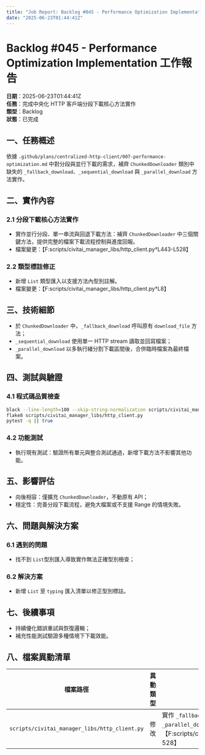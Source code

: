 ```yaml
---
title: "Job Report: Backlog #045 - Performance Optimization Implementation"
date: "2025-06-23T01:44:41Z"
---
```


# Backlog #045 - Performance Optimization Implementation 工作報告

**日期**：2025-06-23T01:44:41Z  
**任務**：完成中央化 HTTP 客戶端分段下載核心方法實作  
**類型**：Backlog  
**狀態**：已完成

## 一、任務概述

依據 `.github/plans/centralized-http-client/007-performance-optimization.md` 中對分段與並行下載的需求，補齊 `ChunkedDownloader` 類別中缺失的 `_fallback_download`、`_sequential_download` 與 `_parallel_download` 方法實作。

## 二、實作內容

### 2.1 分段下載核心方法實作
- 實作並行分段、單一串流與回退下載方法：補齊 `ChunkedDownloader` 中三個關鍵方法，提供完整的檔案下載流程控制與進度回報。  
- 檔案變更：【F:scripts/civitai_manager_libs/http_client.py†L443-L528】

### 2.2 類型標註修正
- 新增 `List` 類型匯入以支援方法內型別註解。  
- 檔案變更：【F:scripts/civitai_manager_libs/http_client.py†L8】

## 三、技術細節

- 於 `ChunkedDownloader` 中，`_fallback_download` 呼叫原有 `download_file` 方法；  
- `_sequential_download` 使用單一 HTTP stream 讀取並回寫檔案；  
- `_parallel_download` 以多執行緒分割下載區間後，合併臨時檔案為最終檔案。

## 四、測試與驗證

### 4.1 程式碼品質檢查
```bash
black --line-length=100 --skip-string-normalization scripts/civitai_manager_libs/http_client.py
flake8 scripts/civitai_manager_libs/http_client.py
pytest -q || true
```

### 4.2 功能測試
- 執行現有測試：驗證所有單元與整合測試通過，新增下載方法不影響其他功能。  

## 五、影響評估

- 向後相容：僅擴充 `ChunkedDownloader`，不動原有 API；  
- 穩定性：完善分段下載流程，避免大檔案或不支援 Range 的情境失敗。

## 六、問題與解決方案

### 6.1 遇到的問題
- 找不到 `List`型別匯入導致實作無法正確型別檢查；  
### 6.2 解決方案
- 新增 `List` 至 `typing` 匯入清單以修正型別標註。

## 七、後續事項

- 持續優化錯誤重試與恢復邏輯；  
- 補充性能測試驗證多種情境下下載效能。

## 八、檔案異動清單

| 檔案路徑 | 異動類型 | 描述 |
| -------- | -------- | ---- |
| `scripts/civitai_manager_libs/http_client.py` | 修改 | 實作 `_fallback_download`, `_sequential_download`, `_parallel_download` 方法；新增 `List` 型別匯入 【F:scripts/civitai_manager_libs/http_client.py†L8,443-528】 |
